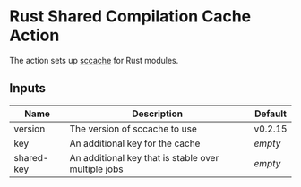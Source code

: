 # Rust Shared Compilation Cache Action

The action sets up [sccache](https://github.com/mozilla/sccache) for Rust modules.

## Inputs

| Name | Description | Default |
| --- | --- | --- |
| version | The version of sccache to use | v0.2.15 |
| key | An additional key for the cache | *empty* |
| shared-key | An additional key that is stable over multiple jobs | *empty* |
